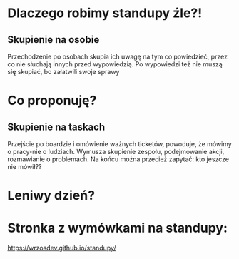 # Dlaczego robimy standupy źle?!

## Skupienie na osobie

Przechodzenie po osobach skupia ich uwagę na tym co powiedzieć, przez co nie słuchają innych przed wypowiedzią. Po wypowiedzi też nie muszą się skupiać, bo załatwili swoje sprawy

# Co proponuję?

## Skupienie na taskach

Przejście po boardzie i omówienie ważnych ticketów, powoduje, że mówimy o pracy-nie o ludziach. Wymusza skupienie zespołu, podejmowanie akcji, rozmawianie o problemach. Na końcu można przecież zapytać: kto jeszcze nie mówił??

# Leniwy dzień? 
# Stronka z wymówkami na standupy:

https://wrzosdev.github.io/standupy/
